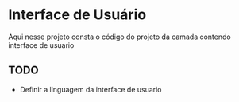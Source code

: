 # Interface de Usuário

Aqui nesse projeto consta o código do projeto da camada contendo interface de usuario


## TODO

* Definir a linguagem da interface de usuario